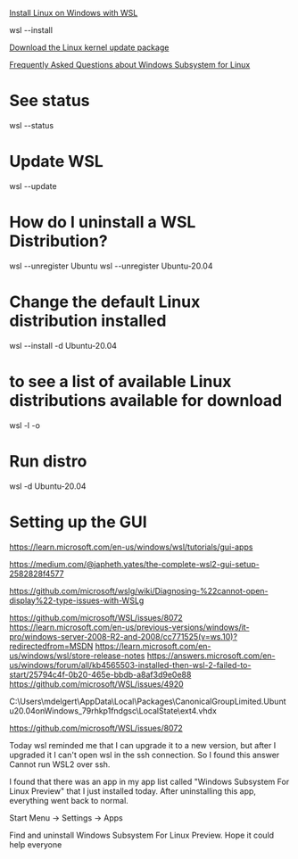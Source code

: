 [Install Linux on Windows with WSL](https://learn.microsoft.com/en-us/windows/wsl/install)

wsl --install

[Download the Linux kernel update package](https://learn.microsoft.com/en-us/windows/wsl/install-manual#step-4---download-the-linux-kernel-update-package)

[Frequently Asked Questions about Windows Subsystem for Linux](https://learn.microsoft.com/en-us/windows/wsl/faq)

# See status
wsl --status

# Update WSL
wsl --update

# How do I uninstall a WSL Distribution?
wsl --unregister Ubuntu
wsl --unregister Ubuntu-20.04

# Change the default Linux distribution installed
wsl --install -d Ubuntu-20.04

# to see a list of available Linux distributions available for download
wsl -l -o

# Run distro
wsl -d Ubuntu-20.04

# Setting up the GUI
https://learn.microsoft.com/en-us/windows/wsl/tutorials/gui-apps

https://medium.com/@japheth.yates/the-complete-wsl2-gui-setup-2582828f4577

https://github.com/microsoft/wslg/wiki/Diagnosing-%22cannot-open-display%22-type-issues-with-WSLg


https://github.com/microsoft/WSL/issues/8072
https://learn.microsoft.com/en-us/previous-versions/windows/it-pro/windows-server-2008-R2-and-2008/cc771525(v=ws.10)?redirectedfrom=MSDN
https://learn.microsoft.com/en-us/windows/wsl/store-release-notes
https://answers.microsoft.com/en-us/windows/forum/all/kb4565503-installed-then-wsl-2-failed-to-start/25794c4f-0b20-465e-bbdb-a8af3d9e0e88
https://github.com/microsoft/WSL/issues/4920

C:\Users\mdelgert\AppData\Local\Packages\CanonicalGroupLimited.Ubuntu20.04onWindows_79rhkp1fndgsc\LocalState\ext4.vhdx

https://github.com/microsoft/WSL/issues/8072

Today wsl reminded me that I can upgrade it to a new version, but after I upgraded it I can't open wsl in the ssh connection.
So I found this answer Cannot run WSL2 over ssh.

I found that there was an app in my app list called "Windows Subsystem For Linux Preview" that I just installed today. After uninstalling this app, everything went back to normal.

Start Menu -> Settings -> Apps

Find and uninstall Windows Subsystem For Linux Preview.
Hope it could help everyone